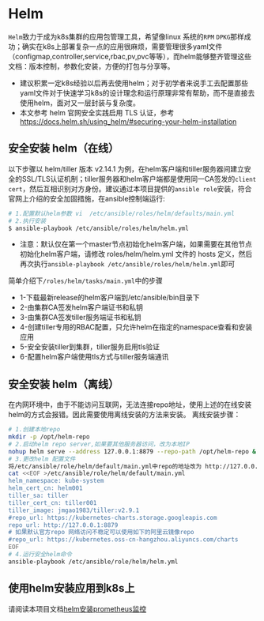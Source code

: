 # Helm

`Helm`致力于成为k8s集群的应用包管理工具，希望像linux 系统的`RPM` `DPKG`那样成功；确实在k8s上部署复杂一点的应用很麻烦，需要管理很多yaml文件（configmap,controller,service,rbac,pv,pvc等等），而helm能够整齐管理这些文档：版本控制，参数化安装，方便的打包与分享等。  
- 建议积累一定k8s经验以后再去使用helm；对于初学者来说手工去配置那些yaml文件对于快速学习k8s的设计理念和运行原理非常有帮助，而不是直接去使用helm，面对又一层封装与复杂度。
- 本文参考 helm 官网安全实践启用 TLS 认证，参考 https://docs.helm.sh/using_helm/#securing-your-helm-installation 

## 安全安装 helm（在线）

以下步骤以 helm/tiller 版本 v2.14.1 为例，在helm客户端和tiller服务器间建立安全的SSL/TLS认证机制；tiller服务器和helm客户端都是使用同一CA签发的`client cert`，然后互相识别对方身份。建议通过本项目提供的`ansible role`安装，符合官网上介绍的安全加固措施，在ansible控制端运行:  
``` bash
# 1.配置默认helm参数 vi  /etc/ansible/roles/helm/defaults/main.yml
# 2.执行安装
$ ansible-playbook /etc/ansible/roles/helm/helm.yml
```
- 注意：默认仅在第一个master节点初始化helm客户端，如果需要在其他节点初始化helm客户端，请修改 roles/helm/helm.yml 文件的 hosts 定义，然后再次执行`ansible-playbook /etc/ansible/roles/helm/helm.yml`即可

简单介绍下`/roles/helm/tasks/main.yml`中的步骤

- 1-下载最新release的helm客户端到/etc/ansible/bin目录下
- 2-由集群CA签发helm客户端证书和私钥
- 3-由集群CA签发tiller服务端证书和私钥
- 4-创建tiller专用的RBAC配置，只允许helm在指定的namespace查看和安装应用
- 5-安全安装tiller到集群，tiller服务启用tls验证
- 6-配置helm客户端使用tls方式与tiller服务端通讯

## 安全安装 helm（离线）
在内网环境中，由于不能访问互联网，无法连接repo地址，使用上述的在线安装helm的方式会报错。因此需要使用离线安装的方法来安装。
离线安装步骤：
```bash
# 1.创建本地repo
mkdir -p /opt/helm-repo
# 2.启动helm repo server,如果要其他服务器访问，改为本地IP
nohup helm serve --address 127.0.0.1:8879 --repo-path /opt/helm-repo &
# 3.更改helm 配置文件
将/etc/ansible/role/helm/default/main.yml中repo的地址改为 http://127.0.0.1:8879
cat <<EOF >/etc/ansible/role/helm/default/main.yml
helm_namespace: kube-system 
helm_cert_cn: helm001
tiller_sa: tiller
tiller_cert_cn: tiller001
tiller_image: jmgao1983/tiller:v2.9.1
#repo_url: https://kubernetes-charts.storage.googleapis.com
repo_url: http://127.0.0.1:8879
# 如果默认官方repo 网络访问不稳定可以使用如下的阿里云镜像repo
#repo_url: https://kubernetes.oss-cn-hangzhou.aliyuncs.com/charts
EOF
# 4.运行安全helm命令
ansible-playbook /etc/ansible/role/helm/helm.yml 
```
## 使用helm安装应用到k8s上

请阅读本项目文档[helm安装prometheus监控](prometheus.md)
